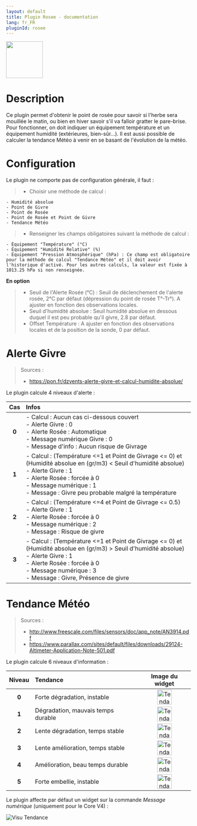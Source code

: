 ```yaml
---
layout: default
title: Plugin Rosee - documentation
lang: fr_FR
pluginId: rosee
---
```


<img src="{{site.baseurl}}/plugin-rosee/{{site.img}}/rosee_icon.png" class="pluginLogo" width="100" />

# Description

Ce plugin permet d'obtenir le point de rosée pour savoir si l'herbe sera mouillée le matin, ou bien en hiver savoir s'il va falloir gratter le pare-brise.
Pour fonctionner, on doit indiquer un équipement température et un équipement humidité (extérieures, bien-sûr…).
Il est aussi possible de calculer la tendance Météo à venir en se basant de l'évolution de la météo.

# Configuration

Le plugin ne comporte pas de configuration générale, il faut :

> - Choisir une méthode de calcul :

    - Humidité absolue
    - Point de Givre
    - Point de Rosée
    - Point de Rosée et Point de Givre
    - Tendance Météo

> - Renseigner les champs obligatoires suivant la méthode de calcul :

    - Équipement "Température" (°C)
    - Équipement "Humidité Relative" (%)
    - Équipement "Pression Atmosphérique" (hPa) : Ce champ est obligatoire pour la méthode de calcul "Tendance Météo" et il doit avoir l'historique d'activé. Pour les autres calculs, la valeur est fixée à 1013.25 hPa si non renseignée.

<b>En option</b>

> - Seuil de l'Alerte Rosée (°C) : Seuil de déclenchement de l'alerte rosée, 2°C par défaut (dépression du point de rosée T°-Tr°). A ajuster en fonction des observations locales.
> - Seuil d'humidité absolue : Seuil humidité absolue en dessous duquel il est peu probable qu'il givre, 2.8 par défaut.
> - Offset Température : A ajuster en fonction des observations locales et de la position de la sonde, 0 par défaut.

# Alerte Givre

> Sources :
>
> - <a href="https://pon.fr/dzvents-alerte-givre-et-calcul-humidite-absolue/">https://pon.fr/dzvents-alerte-givre-et-calcul-humidite-absolue/</a>

Le plugin calcule 4 niveaux d'alerte :

|  Cas  | Infos                                                                                                                                                                                                                                                         |
| :---: | :------------------------------------------------------------------------------------------------------------------------------------------------------------------------------------------------------------------------------------------------------------ |
| **0** | - Calcul : Aucun cas ci-dessous couvert<br/>- Alerte Givre : 0<br/>- Alerte Rosée : Automatique<br/>- Message numérique Givre : 0<br/>- Message d'info : Aucun risque de Givrage                                                                              |
| **1** | - Calcul : (Température <=1 et Point de Givrage <= 0) et (Humidité absolue en (gr/m3) < Seuil d'humidité absolue)<br/>- Alerte Givre : 1<br/>- Alerte Rosée : forcée à 0<br/>- Message numérique : 1<br/>- Message : Givre peu probable malgré la température |
| **2** | - Calcul : (Température <=4 et Point de Givrage <= 0.5)<br/>- Alerte Givre : 1<br/>- Alerte Rosée : forcée à 0<br/>- Message numérique : 2<br/>- Message : Risque de givre                                                                                    |
| **3** | - Calcul : (Température <=1 et Point de Givrage <= 0) et (Humidité absolue en (gr/m3) > Seuil d'humidité absolue)<br/>- Alerte Givre : 1<br/>- Alerte Rosée : forcée à 0<br/>- Message numérique : 3<br/>- Message : Givre, Présence de givre                 |

# Tendance Météo

> Sources :
>
> - <a href="http://www.freescale.com/files/sensors/doc/app_note/AN3914.pdf">http://www.freescale.com/files/sensors/doc/app_note/AN3914.pdf</a>
> - <a href="https://www.parallax.com/sites/default/files/downloads/29124-Altimeter-Application-Note-501.pdf">https://www.parallax.com/sites/default/files/downloads/29124-Altimeter-Application-Note-501.pdf</a>

Le plugin calcule 6 niveaux d'information :

|  Niveau  | Tendance                           |                             Image du widget                              |
| :------: | :--------------------------------- | :----------------------------------------------------------------------: |
| <b>0</b> | Forte dégradation, instable        | <img src="../{{site.img}}/tendance_0.png" alt="Tendance 0" width="40" /> |
| <b>1</b> | Dégradation, mauvais temps durable | <img src="../{{site.img}}/tendance_1.png" alt="Tendance 1" width="40" /> |
| <b>2</b> | Lente dégradation, temps stable    | <img src="../{{site.img}}/tendance_2.png" alt="Tendance 2" width="40" /> |
| <b>3</b> | Lente amélioration, temps stable   | <img src="../{{site.img}}/tendance_3.png" alt="Tendance 3" width="40" /> |
| <b>4</b> | Amélioration, beau temps durable   | <img src="../{{site.img}}/tendance_4.png" alt="Tendance 4" width="40" /> |
| <b>5</b> | Forte embellie, instable           | <img src="../{{site.img}}/tendance_5.png" alt="Tendance 5" width="40" /> |

Le plugin affecte par défaut un widget sur la commande _Message numérique_ (uniquement pour le Core V4) :<br/>

![Visu Tendance](../{{site.img}}/visu_tendance.png)
